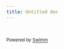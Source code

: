 ```yaml
---
title: Untitled doc
---
```

&nbsp;

<SwmMeta version="3.0.0" repo-id="Z2l0aHViJTNBJTNBYW5uby11bmlvbiUzQSUzQU5ldmVyYmxhbmQ=" repo-name="anno-union"><sup>Powered by [Swimm](https://app.swimm.io/)</sup></SwmMeta>
